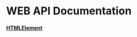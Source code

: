 # WEB API Documentation

#### [HTMLElement](https://developer.mozilla.org/en-US/docs/Web/API/HTMLElement)
